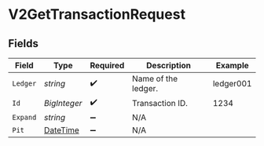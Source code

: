 # V2GetTransactionRequest


## Fields

| Field                                                                                 | Type                                                                                  | Required                                                                              | Description                                                                           | Example                                                                               |
| ------------------------------------------------------------------------------------- | ------------------------------------------------------------------------------------- | ------------------------------------------------------------------------------------- | ------------------------------------------------------------------------------------- | ------------------------------------------------------------------------------------- |
| `Ledger`                                                                              | *string*                                                                              | :heavy_check_mark:                                                                    | Name of the ledger.                                                                   | ledger001                                                                             |
| `Id`                                                                                  | *BigInteger*                                                                          | :heavy_check_mark:                                                                    | Transaction ID.                                                                       | 1234                                                                                  |
| `Expand`                                                                              | *string*                                                                              | :heavy_minus_sign:                                                                    | N/A                                                                                   |                                                                                       |
| `Pit`                                                                                 | [DateTime](https://learn.microsoft.com/en-us/dotnet/api/system.datetime?view=net-5.0) | :heavy_minus_sign:                                                                    | N/A                                                                                   |                                                                                       |